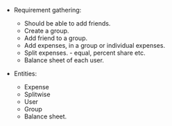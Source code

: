 - Requirement gathering:
  - Should be able to add friends.
  - Create a group.
  - Add friend to a group.
  - Add expenses, in a group or individual expenses.
  - Split expenses. - equal, percent share etc.
  - Balance sheet of each user.

- Entities:
  - Expense
  - Splitwise
  - User
  - Group
  - Balance sheet.